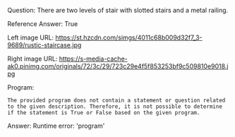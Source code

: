 Question: There are two levels of stair with slotted stairs and a metal railing.

Reference Answer: True

Left image URL: https://st.hzcdn.com/simgs/4011c68b009d32f7_3-9689/rustic-staircase.jpg

Right image URL: https://s-media-cache-ak0.pinimg.com/originals/72/3c/29/723c29e4f5f853253bf9c509810e9018.jpg

Program:

```
The provided program does not contain a statement or question related to the given description. Therefore, it is not possible to determine if the statement is True or False based on the given program.
```
Answer: Runtime error: 'program'

